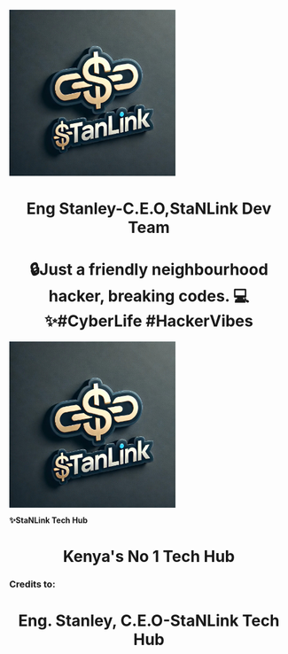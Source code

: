 <a><img src='stanlink.jpg' height='300px' width='auto' margin-left='300px'/></a>
<h1 align="center">Eng Stanley-C.E.O,StaNLink Dev Team</h1>

 
<h1 align="center"> 🔒Just a friendly neighbourhood hacker, breaking codes. 💻✨#CyberLife #HackerVibes
</h1>

  <img src="stanlink.jpg" alt="01" border="0" height='300px' width='auto' align='center'/>                     

**✨StaNLink Tech Hub**

<h1 align="center">Kenya's No 1 Tech Hub</h1>


### Credits to:
<h1 align="center">Eng. Stanley, C.E.O-StaNLink Tech Hub</h1>


